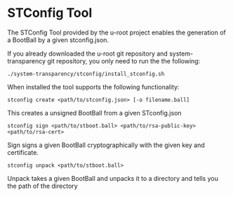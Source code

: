# STConfig Tool

The STConfig Tool provided by the u-root project enables the generation of a BootBall by a given stconfig.json.

If you already downloaded the u-root git repository and system-transparency git repository, you only need to run the the following:

```text
./system-transparency/stconfig/install_stconfig.sh
```

When installed the tool supports the following functionality:

```text
stconfig create <path/to/stconfig.json> [-o filename.ball]
```

This creates a unsigned BootBall from a given STconfig.json

```text
stconfig sign <path/to/stboot.ball> <path/to/rsa-public-key> <path/to/rsa-cert>
```

Sign signs a given BootBall cryptographically with the given key and certificate.

```text
stconfig unpack <path/to/stboot.ball>
```

Unpack takes a given BootBall and unpacks it to a directory and tells you the path of the directory

